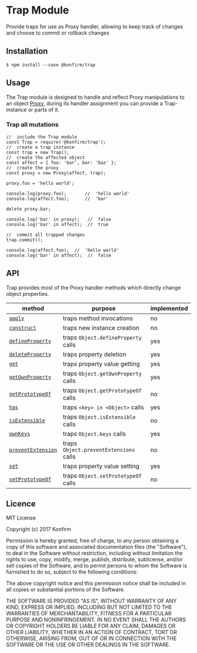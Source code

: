 # Trap Module

Provide traps for use as Proxy handler, allowing to keep track of changes and choose to commit or rollback changes

## Installation

```
$ npm install --save @konfirm/trap
```

## Usage
The Trap module is designed to handle and reflect Proxy manipulations to an object [Proxy](https://developer.mozilla.org/docs/Web/JavaScript/Reference/Global_Objects/Proxy), during its handler assignment you can provide a Trap-instance or parts of it.

### Trap all mutations
```
//  include the Trap module
const Trap = require('@konfirm/trap');
//  create a trap instance
const trap = new Trap();
//  create the affected object
const affect = { foo: 'bar', bar: 'baz' };
//  create the proxy
const proxy = new Proxy(affect, trap);

proxy.foo = 'hello world';

console.log(proxy.foo);       //  'hello world'
console.log(affect.foo);      //  'bar'

delete proxy.bar;

console.log('bar' in proxy);   //  false
console.log('bar' in affect);  //  true

//  commit all trapped changes
trap.commit();

console.log(affect.foo);  //  'hello world'
console.log('bar' in affect);  //  false
```


## API
Trap provides most of the Proxy handler methods which directly change object properties.

 method | purpose | implemented
--------|---------|-------------
 [`apply`](https://developer.mozilla.org/docs/Web/JavaScript/Reference/Global_Objects/Proxy/handler/apply) | traps method invocations | no
 [`construct`](https://developer.mozilla.org/docs/Web/JavaScript/Reference/Global_Objects/Proxy/handler/construct) | traps new instance creation | no
 [`defineProperty`](https://developer.mozilla.org/docs/Web/JavaScript/Reference/Global_Objects/Proxy/handler/defineProperty) | traps `Object.defineProperty` calls | yes
 [`deleteProperty`](https://developer.mozilla.org/docs/Web/JavaScript/Reference/Global_Objects/Proxy/handler/deleteProperty) | traps property deletion | yes
 [`get`](https://developer.mozilla.org/docs/Web/JavaScript/Reference/Global_Objects/Proxy/handler/get) | traps property value getting | yes
 [`getOwnProperty`](https://developer.mozilla.org/docs/Web/JavaScript/Reference/Global_Objects/Proxy/handler/getOwnProperty) | traps `Object.getOwnProperty` calls | yes
 [`getPrototypeOf`](https://developer.mozilla.org/docs/Web/JavaScript/Reference/Global_Objects/Proxy/handler/getPrototypeOf) | traps `Object.getPrototypeOf` calls | no
 [`has`](https://developer.mozilla.org/docs/Web/JavaScript/Reference/Global_Objects/Proxy/handler/has) | traps `<key> in <Object>` calls | yes
 [`isExtensible`](https://developer.mozilla.org/docs/Web/JavaScript/Reference/Global_Objects/Proxy/handler/isExtensible) | traps `Object.isExtensible` calls | no
 [`ownKeys`](https://developer.mozilla.org/docs/Web/JavaScript/Reference/Global_Objects/Proxy/handler/ownKeys) | traps `Object.keys` calls | yes
 [`preventExtension`](https://developer.mozilla.org/docs/Web/JavaScript/Reference/Global_Objects/Proxy/handler/preventExtension) | traps `Object.preventExtensions` calls | no
 [`set`](https://developer.mozilla.org/docs/Web/JavaScript/Reference/Global_Objects/Proxy/handler/set) | traps property value setting | yes
 [`setPrototypeOf`](https://developer.mozilla.org/docs/Web/JavaScript/Reference/Global_Objects/Proxy/handler/setPrototypeOf) | traps `Object.setPrototypeOf` calls | no


## Licence

MIT License

Copyright (c) 2017 Konfirm

Permission is hereby granted, free of charge, to any person obtaining a copy
of this software and associated documentation files (the "Software"), to deal
in the Software without restriction, including without limitation the rights
to use, copy, modify, merge, publish, distribute, sublicense, and/or sell
copies of the Software, and to permit persons to whom the Software is
furnished to do so, subject to the following conditions:

The above copyright notice and this permission notice shall be included in all
copies or substantial portions of the Software.

THE SOFTWARE IS PROVIDED "AS IS", WITHOUT WARRANTY OF ANY KIND, EXPRESS OR
IMPLIED, INCLUDING BUT NOT LIMITED TO THE WARRANTIES OF MERCHANTABILITY,
FITNESS FOR A PARTICULAR PURPOSE AND NONINFRINGEMENT. IN NO EVENT SHALL THE
AUTHORS OR COPYRIGHT HOLDERS BE LIABLE FOR ANY CLAIM, DAMAGES OR OTHER
LIABILITY, WHETHER IN AN ACTION OF CONTRACT, TORT OR OTHERWISE, ARISING FROM,
OUT OF OR IN CONNECTION WITH THE SOFTWARE OR THE USE OR OTHER DEALINGS IN THE
SOFTWARE.
